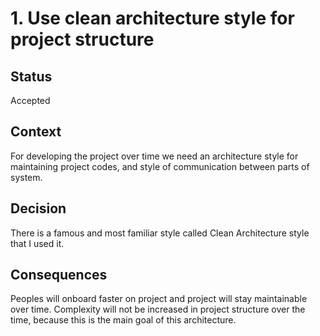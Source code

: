 # 1. Use clean architecture style for project structure


## Status

Accepted

## Context

For developing the project over time we need an architecture style for maintaining project codes,
and style of communication between parts of system.
## Decision

There is a famous and most familiar style called Clean Architecture style that I used it.

## Consequences

Peoples will onboard faster on project and project will stay maintainable over time.
Complexity will not be increased in project structure over the time, because this is the main goal of this architecture. 